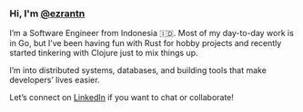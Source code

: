 ### Hi, I'm [@ezrantn](https://www.linkedin.com/in/ezrantn/)

I’m a Software Engineer from Indonesia 🇮🇩. Most of my day-to-day work is in Go, but I’ve been having fun with Rust for hobby projects and recently started tinkering with Clojure just to mix things up.

I’m into distributed systems, databases, and building tools that make developers’ lives easier.

Let’s connect on [LinkedIn](https://www.linkedin.com/in/ezrantn/) if you want to chat or collaborate!
